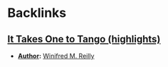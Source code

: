 
# Backlinks
## [It Takes One to Tango (highlights)](<It Takes One to Tango (highlights).md>)
- **[Author](<Author.md>):** [Winifred M. Reilly](<Winifred M. Reilly.md>)

